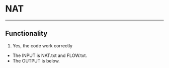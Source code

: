 # NAT
---
## Functionality
1. Yes, the code work correctly
- The INPUT is NAT.txt and FLOW.txt.
- The OUTPUT is below.
